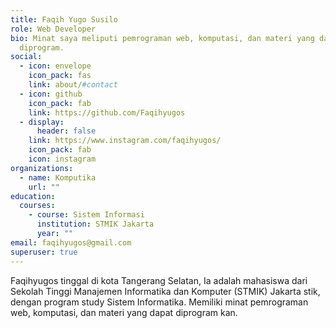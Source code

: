 ```yaml
---
title: Faqih Yugo Susilo
role: Web Developer
bio: Minat saya meliputi pemrograman web, komputasi, dan materi yang dapat
  diprogram.
social:
  - icon: envelope
    icon_pack: fas
    link: about/#contact
  - icon: github
    icon_pack: fab
    link: https://github.com/Faqihyugos
  - display:
      header: false
    link: https://www.instagram.com/faqihyugos/
    icon_pack: fab
    icon: instagram
organizations:
  - name: Komputika
    url: ""
education:
  courses:
    - course: Sistem Informasi
      institution: STMIK Jakarta
      year: ""
email: faqihyugos@gmail.com
superuser: true
---
```

Faqihyugos tinggal di kota Tangerang Selatan, Ia adalah mahasiswa dari Sekolah Tinggi Manajemen Informatika dan Komputer (STMIK) Jakarta stik, dengan program study Sistem Informatika. Memiliki minat pemrograman web, komputasi, dan materi yang dapat diprogram kan.